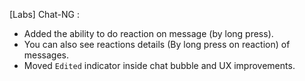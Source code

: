 [Labs] Chat-NG :

- Added the ability to do reaction on message (by long press).
- You can also see reactions details (By long press on reaction) of messages.
- Moved `Edited` indicator inside chat bubble and UX improvements.
